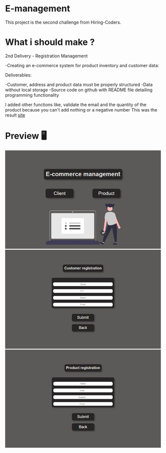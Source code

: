 # E-management

This project is the second challenge from Hiring-Coders. 

# What i should make ?

2nd Delivery - Registration Management

-Creating an e-commerce system for product inventory and customer data:

Deliverables:

-Customer, address and product data must be properly structured
-Data without local storage
-Source code on github with README file detailing programming functionality

I added other functions like, validate the email and the quantity of the product because you can't add nothing or a negative number 
This was the result [site](https://e-management.netlify.app)

# Preview 🖥️

![fistImage](design/design1.png)
![secondImage](design/design2.png)
![thirdImage](design/design3.png)
